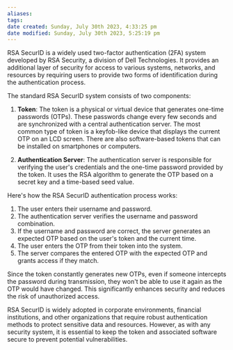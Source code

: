 ```yaml
---
aliases: 
tags: 
date created: Sunday, July 30th 2023, 4:33:25 pm
date modified: Sunday, July 30th 2023, 5:25:19 pm
---
```



RSA SecurID is a widely used two-factor authentication (2FA) system developed by RSA Security, a division of Dell Technologies. It provides an additional layer of security for access to various systems, networks, and resources by requiring users to provide two forms of identification during the authentication process.

The standard RSA SecurID system consists of two components:

1. **Token**: The token is a physical or virtual device that generates one-time passwords (OTPs). These passwords change every few seconds and are synchronized with a central authentication server. The most common type of token is a keyfob-like device that displays the current OTP on an LCD screen. There are also software-based tokens that can be installed on smartphones or computers.

2. **Authentication Server**: The authentication server is responsible for verifying the user's credentials and the one-time password provided by the token. It uses the RSA algorithm to generate the OTP based on a secret key and a time-based seed value.

Here's how the RSA SecurID authentication process works:

1. The user enters their username and password.
2. The authentication server verifies the username and password combination.
3. If the username and password are correct, the server generates an expected OTP based on the user's token and the current time.
4. The user enters the OTP from their token into the system.
5. The server compares the entered OTP with the expected OTP and grants access if they match.

Since the token constantly generates new OTPs, even if someone intercepts the password during transmission, they won't be able to use it again as the OTP would have changed. This significantly enhances security and reduces the risk of unauthorized access.

RSA SecurID is widely adopted in corporate environments, financial institutions, and other organizations that require robust authentication methods to protect sensitive data and resources. However, as with any security system, it is essential to keep the token and associated software secure to prevent potential vulnerabilities.